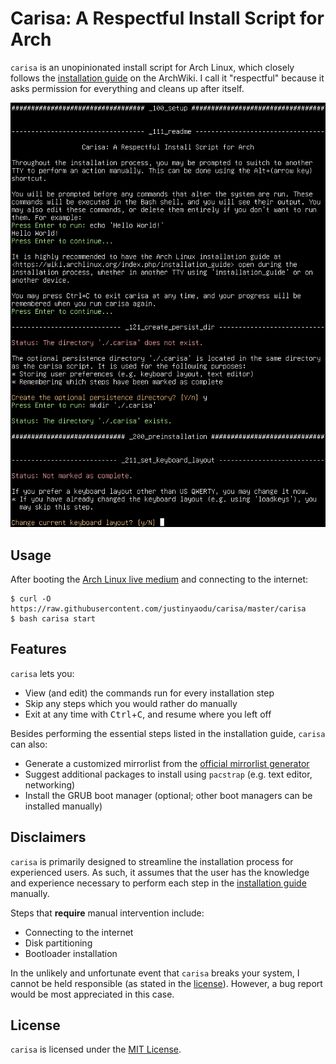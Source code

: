 # Carisa: A Respectful Install Script for Arch

`carisa` is an unopinionated install script for Arch Linux, which closely follows the [installation guide](https://wiki.archlinux.org/index.php/installation_guide) on the ArchWiki. I call it "respectful" because it asks permission for everything and cleans up after itself.

![Demo screenshot](demo.png)

## Usage

After booting the [Arch Linux live medium](https://www.archlinux.org/download/) and connecting to the internet:

```console
$ curl -O https://raw.githubusercontent.com/justinyaodu/carisa/master/carisa
$ bash carisa start
```

## Features

`carisa` lets you:

* View (and edit) the commands run for every installation step
* Skip any steps which you would rather do manually
* Exit at any time with <kbd>Ctrl</kbd>+<kbd>C</kbd>, and resume where you left off

Besides performing the essential steps listed in the installation guide, `carisa` can also:

* Generate a customized mirrorlist from the [official mirrorlist generator](https://www.archlinux.org/mirrorlist/)
* Suggest additional packages to install using `pacstrap` (e.g. text editor, networking)
* Install the GRUB boot manager (optional; other boot managers can be installed manually)

## Disclaimers

`carisa` is primarily designed to streamline the installation process for experienced users. As such, it assumes that the user has the knowledge and experience necessary to perform each step in the [installation guide](https://wiki.archlinux.org/index.php/installation_guide) manually.

Steps that **require** manual intervention include:

* Connecting to the internet
* Disk partitioning
* Bootloader installation

In the unlikely and unfortunate event that `carisa` breaks your system, I cannot be held responsible (as stated in the [license](LICENSE.md)). However, a bug report would be most appreciated in this case.

## License

`carisa` is licensed under the [MIT License](LICENSE.md).
